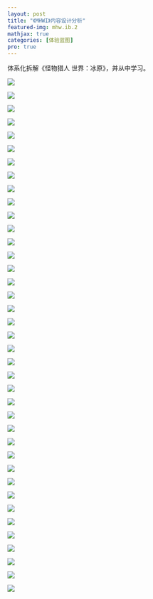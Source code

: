 ```yaml
---
layout: post
title: "《MHWI》内容设计分析"
featured-img: mhw.ib.2
mathjax: true
categories: [体验蓝图]
pro: true
---
```


体系化拆解《怪物猎人 世界：冰原》，并从中学习。

<!--more-->


![](/assets/img/gameplay/mhwi/00.jpg)

![](/assets/img/gameplay/mhwi/01.jpg)

![](/assets/img/gameplay/mhwi/02.jpg)

![](/assets/img/gameplay/mhwi/03.jpg)

![](/assets/img/gameplay/mhwi/04.jpg)

![](/assets/img/gameplay/mhwi/05.jpg)

![](/assets/img/gameplay/mhwi/06.jpg)

![](/assets/img/gameplay/mhwi/07.jpg)

![](/assets/img/gameplay/mhwi/08.jpg)

![](/assets/img/gameplay/mhwi/09.jpg)

![](/assets/img/gameplay/mhwi/10.jpg)

![](/assets/img/gameplay/mhwi/11.jpg)

![](/assets/img/gameplay/mhwi/12.jpg)

![](/assets/img/gameplay/mhwi/13.jpg)

![](/assets/img/gameplay/mhwi/14.jpg)

![](/assets/img/gameplay/mhwi/15.jpg)

![](/assets/img/gameplay/mhwi/16.jpg)

![](/assets/img/gameplay/mhwi/17.jpg)

![](/assets/img/gameplay/mhwi/18.jpg)

![](/assets/img/gameplay/mhwi/19.jpg)

![](/assets/img/gameplay/mhwi/20.jpg)

![](/assets/img/gameplay/mhwi/21.jpg)

![](/assets/img/gameplay/mhwi/22.jpg)

![](/assets/img/gameplay/mhwi/23.jpg)

![](/assets/img/gameplay/mhwi/24.jpg)

![](/assets/img/gameplay/mhwi/25.jpg)

![](/assets/img/gameplay/mhwi/26.jpg)

![](/assets/img/gameplay/mhwi/27.jpg)

![](/assets/img/gameplay/mhwi/28.jpg)

![](/assets/img/gameplay/mhwi/29.jpg)

![](/assets/img/gameplay/mhwi/30.jpg)

![](/assets/img/gameplay/mhwi/31.jpg)

![](/assets/img/gameplay/mhwi/32.jpg)

![](/assets/img/gameplay/mhwi/33.jpg)

![](/assets/img/gameplay/mhwi/34.jpg)

![](/assets/img/gameplay/mhwi/35.jpg)

![](/assets/img/gameplay/mhwi/36.jpg)

![](/assets/img/gameplay/mhwi/37.jpg)

![](/assets/img/gameplay/mhwi/38.jpg)

